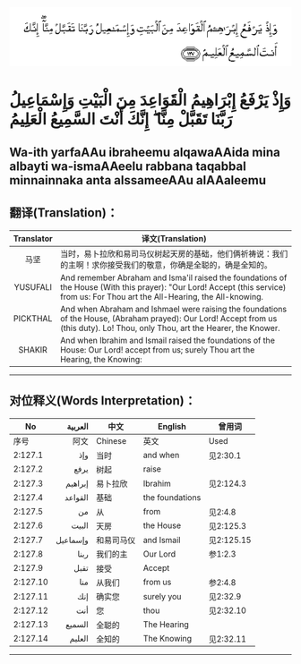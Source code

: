 ![002:127](images/002_127.gif)

#   وَإِذْ يَرْفَعُ إِبْرَاهِيمُ الْقَوَاعِدَ مِنَ الْبَيْتِ وَإِسْمَاعِيلُ رَبَّنَا تَقَبَّلْ مِنَّا ۖ إِنَّكَ أَنْتَ السَّمِيعُ الْعَلِيمُ 

## Wa-ith yarfaAAu ibraheemu alqawaAAida mina albayti wa-ismaAAeelu rabbana taqabbal minnainnaka anta alssameeAAu alAAaleemu

## 翻译(Translation)：

| Translator | 译文(Translation)                                            |
|:----------:| ------------------------------------------------------------ |
| 马坚       | 当时，易卜拉欣和易司马仪树起天房的基础，他们俩祈祷说：我们的主啊！求你接受我们的敬意，你确是全聪的，确是全知的。 |
| YUSUFALI   | And remember Abraham and Isma'il raised the foundations of the House (With this prayer): "Our Lord! Accept (this service) from us: For Thou art the All-Hearing, the All-knowing. |
| PICKTHAL   | And when Abraham and Ishmael were raising the foundations of the House, (Abraham prayed): Our Lord! Accept from us (this duty). Lo! Thou, only Thou, art the Hearer, the Knower. |
| SHAKIR     | And when Ibrahim and Ismail raised the foundations of the House: Our Lord! accept from us; surely Thou art the Hearing, the Knowing: |

---

## 对位释义(Words Interpretation)：

| No       |  العربية | 中文       | English         | 曾用词     |
| -------- | -------: | ---------- | --------------- | ---------- |
| 序号     |     阿文 | Chinese    | 英文            | Used       |
| 2:127.1  |      وإذ | 当时       | and when        | 见2:30.1   |
| 2:127.2  |     يرفع | 树起       | raise           |            |
| 2:127.3  |  إبراهيم | 易卜拉欣   | Ibrahim         | 见2:124.3  |
| 2:127.4  |  القواعد | 基础       | the foundations |            |
| 2:127.5  |       من | 从         | from            | 见2:4.8    |
| 2:127.6  |    البيت | 天房       | the House       | 见2:125.3  |
| 2:127.7  | وإسماعيل | 和易司马仪 | and Ismail      | 见2:125.15 |
| 2:127.8  |     ربنا | 我们的主   | Our Lord        | 参1:2.3    |
| 2:127.9  |     تقبل | 接受       | Accept          |            |
| 2:127.10 |      منا | 从我们     | from us         | 参2:4.8    |
| 2:127.11 |      إنك | 确实您     | surely you      | 见2:32.9   |
| 2:127.12 |      أنت | 您         | thou            | 见2:32.10  |
| 2:127.13 |   السميع | 全聪的     | The Hearing     |            |
| 2:127.14 |   العليم | 全知的     | The Knowing     | 见2:32.11  |

---
